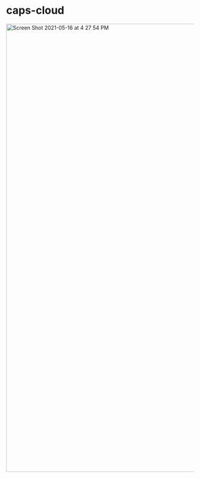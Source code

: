 # caps-cloud

<img width="1200" alt="Screen Shot 2021-05-16 at 4 27 54 PM" src="https://user-images.githubusercontent.com/66962689/118413240-e1b9cd80-b663-11eb-9a83-bdf4b3588647.png">
